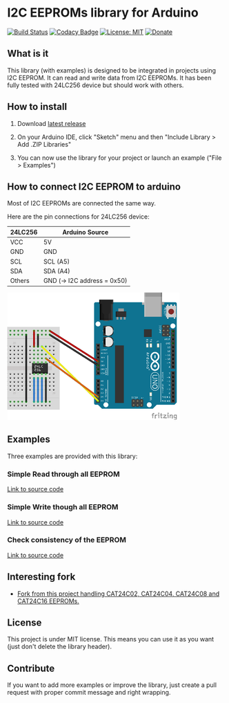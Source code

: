 # I2C EEPROMs library for Arduino
[![Build Status](https://travis-ci.org/QuentinCG/Arduino-I2C-EEPROM-library.svg?branch=master)](https://travis-ci.org/QuentinCG/Arduino-I2C-EEPROM-library) [![Codacy Badge](https://api.codacy.com/project/badge/Grade/77f8ec4dae9c491a81c68d7df4e89eb1)](https://www.codacy.com/manual/QuentinCG/Arduino-I2C-EEPROM-library?utm_source=github.com&amp;utm_medium=referral&amp;utm_content=QuentinCG/Arduino-I2C-EEPROM-library&amp;utm_campaign=Badge_Grade) [![License: MIT](https://img.shields.io/badge/License-MIT-brightgreen.svg)](https://github.com/QuentinCG/Arduino-I2C-EEPROM-library/blob/master/LICENSE.md) [![Donate](https://img.shields.io/badge/Donate-PayPal-blue.svg)](https://paypal.me/QuentinCG)
 
## What is it

This library (with examples) is designed to be integrated in projects using I2C EEPROM.
It can read and write data from I2C EEPROMs.
It has been fully tested with 24LC256 device but should work with others.

## How to install

1) Download <a target="_blank" href="https://github.com/QuentinCG/Arduino-I2C-EEPROM-library/releases/download/1.0.0/I2CEEPROM_v1_0_0.zip">latest release</a>

2) On your Arduino IDE, click "Sketch" menu and then "Include Library > Add .ZIP Libraries"

3) You can now use the library for your project or launch an example ("File > Examples")

## How to connect I2C EEPROM to arduino

Most of I2C EEPROMs are connected the same way.

Here are the pin connections for 24LC256 device:

|24LC256|Arduino Source             |
|-------|-------                    |
|VCC    |5V                         |
|GND    |GND                        |
|SCL    |SCL (A5)                   |
|SDA    |SDA (A4)                   |
|Others |GND (-> I2C address = 0x50)|

<img src="schematics.png" width="400">

## Examples

Three examples are provided with this library:

### Simple Read through all EEPROM
<a target="_blank" href="https://github.com/QuentinCG/Arduino-I2C-EEPROM-library/blob/master/examples/I2CEEPROM_Read/I2CEEPROM_Read.ino">Link to source code</a>

### Simple Write though all EEPROM
<a target="_blank" href="https://github.com/QuentinCG/Arduino-I2C-EEPROM-library/blob/master/examples/I2CEEPROM_Write/I2CEEPROM_Write.ino">Link to source code</a>

### Check consistency of the EEPROM
<a target="_blank" href="https://github.com/QuentinCG/Arduino-I2C-EEPROM-library/blob/master/examples/I2CEEPROM_FullCheck/I2CEEPROM_FullCheck.ino">Link to source code</a>

## Interesting fork

- <a target="_blank" href="https://github.com/Bu-Gee/Arduino-I2C-EEPROM-library">Fork from this project handling CAT24C02, CAT24C04, CAT24C08 and CAT24C16 EEPROMs.</a>

## License

This project is under MIT license. This means you can use it as you want (just don't delete the library header).

## Contribute

If you want to add more examples or improve the library, just create a pull request with proper commit message and right wrapping.
